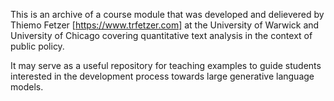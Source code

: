 This is an archive of a course module that was developed and delievered by Thiemo Fetzer [https://www.trfetzer.com] at the University of Warwick and University of Chicago covering quantitative text analysis in the context of public policy. 

It may serve as a useful repository for teaching examples to guide students interested in the development process towards large generative language models.

